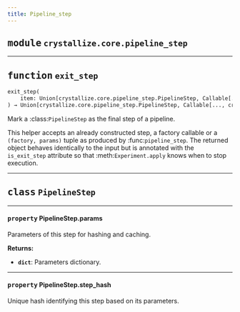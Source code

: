 ```yaml
---
title: Pipeline_step
---
```



## <kbd>module</kbd> `crystallize.core.pipeline_step`





---

## <kbd>function</kbd> `exit_step`

```python
exit_step(
    item: Union[crystallize.core.pipeline_step.PipelineStep, Callable[..., crystallize.core.pipeline_step.PipelineStep], Tuple[Callable[..., crystallize.core.pipeline_step.PipelineStep], Dict[str, Any]]]
) → Union[crystallize.core.pipeline_step.PipelineStep, Callable[..., crystallize.core.pipeline_step.PipelineStep]]
```

Mark a :class:`PipelineStep` as the final step of a pipeline. 

This helper accepts an already constructed step, a factory callable or a ``(factory, params)`` tuple as produced by :func:`pipeline_step`.  The returned object behaves identically to the input but is annotated with the ``is_exit_step`` attribute so that :meth:`Experiment.apply` knows when to stop execution. 


---

## <kbd>class</kbd> `PipelineStep`





---

#### <kbd>property</kbd> PipelineStep.params

Parameters of this step for hashing and caching. 



**Returns:**
 
 - <b>`dict`</b>:  Parameters dictionary. 

---

#### <kbd>property</kbd> PipelineStep.step_hash

Unique hash identifying this step based on its parameters. 




